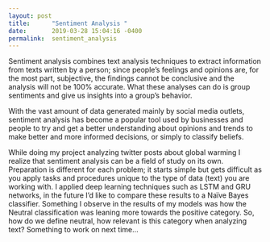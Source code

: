 ```yaml
---
layout: post
title:      "Sentiment Analysis "
date:       2019-03-28 15:04:16 -0400
permalink:  sentiment_analysis
---
```


Sentiment analysis combines text analysis techniques to extract information from texts written by a person; since people’s feelings and opinions are, for the most part, subjective, the findings cannot be conclusive and the analysis will not be 100% accurate. What these analyses can do is group sentiments and give us insights into a group’s behavior.  

With the vast amount of data generated mainly by social media outlets, sentiment analysis has become a popular tool used by businesses and people to try and get a better understanding about opinions and trends to make better and more informed decisions, or simply to classify beliefs.

While doing my project analyzing twitter posts about global warming I realize that sentiment analysis can be a field of study on its own. Preparation is different for each problem; it starts simple but gets difficult as you apply tasks and procedures unique to the type of data (text) you are working with. I applied deep learning techniques such as LSTM and GRU networks, in the future I’d like to compare these results to a Naïve Bayes classifier.
Something I observe in the results of my models was how the Neutral classification was leaning more towards the positive category. So, how do we define neutral, how relevant is this category when analyzing text? Something to work on next time…
